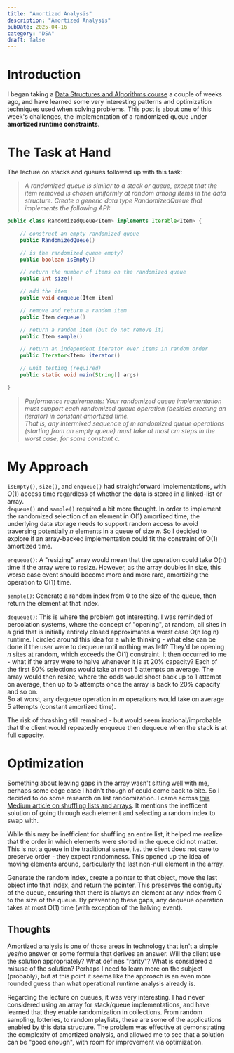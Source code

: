 ```yaml
---
title: "Amortized Analysis"
description: "Amortized Analysis"
pubDate: 2025-04-16
category: "DSA"
draft: false
---
```


# Introduction
I began taking a [Data Structures and Algorithms course](https://www.coursera.org/learn/algorithms-part1/) a couple of weeks ago, and have learned some very interesting patterns and optimization techniques used when solving problems.
This post is about one of this week's challenges, the implementation of a randomized queue under **amortized runtime constraints**.

# The Task at Hand
The lecture on stacks and queues followed up with this task:  
> *A randomized queue is similar to a stack or queue, except that the item removed is chosen uniformly at random among items in the data structure.
> Create a generic data type RandomizedQueue that implements the following API:*
```java
public class RandomizedQueue<Item> implements Iterable<Item> {

    // construct an empty randomized queue
    public RandomizedQueue()

    // is the randomized queue empty?
    public boolean isEmpty()

    // return the number of items on the randomized queue
    public int size()

    // add the item
    public void enqueue(Item item)

    // remove and return a random item
    public Item dequeue()

    // return a random item (but do not remove it)
    public Item sample()

    // return an independent iterator over items in random order
    public Iterator<Item> iterator()

    // unit testing (required)
    public static void main(String[] args)

}
```
> *Performance requirements: Your randomized queue implementation must support each randomized queue operation (besides creating an iterator) in constant amortized time.*  
> *That is, any intermixed sequence of m randomized queue operations (starting from an empty queue) must take at most cm steps in the worst case, for some constant c.*


# My Approach
`isEmpty()`, `size()`, and `enqueue()` had straightforward implementations, with O(1) access time regardless of whether the data is stored in a linked-list or array.  
`dequeue()` and `sample()` required a bit more thought. In order to implement the randomized selection of an element in O(1) amortized time, the underlying data storage needs to support random access to avoid traversing potentially *n* elements in a queue of size *n*. So I decided to explore if an array-backed implementation could fit the constraint of O(1) amortized time.  

`enqueue()`: A "resizing" array would mean that the operation could take O(n) time if the array were to resize. However, as the array doubles in size, this worse case event should become more and more rare, amortizing the operation to O(1) time.  

`sample()`: Generate a random index from 0 to the size of the queue, then return the element at that index.  

`dequeue()`: This is where the problem got interesting. I was reminded of percolation systems, where the concept of "opening", at random, all sites in a grid that is initially entirely closed approximates a worst case O(n log n) runtime. I circled around this idea for a while thinking - what else can be done if the user were to dequeue until nothing was left? They'd be opening *n* sites at random, which exceeds the O(1) constraint. It then occurred to me - what if the array were to halve whenever it is at 20% capacity? Each of the first 80% selections would take at most 5 attempts on average. The array would then resize, where the odds would shoot back up to 1 attempt on average, then up to 5 attempts once the array is back to 20% capacity and so on.  
So at worst, any dequeue operation in *m* operations would take on average 5 attempts (constant amortized time).  

The risk of thrashing still remained - but would seem irrational/improbable that the client would repeatedly enqueue then dequeue when the stack is at full capacity.  

# Optimization
Something about leaving gaps in the array wasn't sitting well with me, perhaps some edge case I hadn't though of could come back to bite. So I decided to do some research on list randomization. I came across [this Medium article on shuffling lists and arrays](https://medium.com/intuition/shuffling-a-list-or-array-597da1f1a32e). It mentions the inefficent solution of going through each element and selecting a random index to swap with.  

While this may be inefficient for shuffling an entire list, it helped me realize that the order in which elements were stored in the queue did not matter. This is not a queue in the traditional sense, i.e. the client does not care to preserve order - they expect randomness. This opened up the idea of moving elements around, particularly the last non-null element in the array.  

Generate the random index, create a pointer to that object, move the last object into that index, and return the pointer. This preserves the contiguity of the queue, ensuring that there is always an element at any index from 0 to the size of the queue. By preventing these gaps, any dequeue operation takes at most O(1) time (with exception of the halving event).  

## Thoughts
Amortized analysis is one of those areas in technology that isn't a simple yes/no answer or some formula that derives an answer. Will the client use the solution appropriately? What defines "rarity"? What is considered a misuse of the solution? Perhaps I need to learn more on the subject (probably), but at this point it seems like the approach is an even more rounded guess than what operational runtime analysis already is.  

Regarding the lecture on queues, it was very interesting. I had never considered using an array for stack/queue implementations, and have learned that they enable randomization in collections. From random sampling, lotteries, to random playlists, these are some of the applications enabled by this data structure. The problem was effective at demonstrating the complexity of amortized analysis, and allowed me to see that a solution can be "good enough", with room for improvement via optimization.